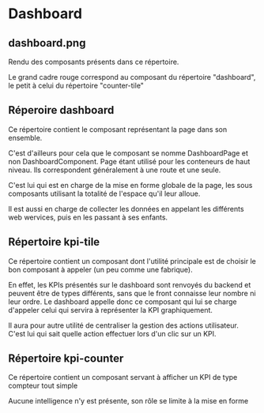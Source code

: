 # Dashboard

## dashboard.png

Rendu des composants présents dans ce répertoire.

Le grand cadre rouge correspond au composant du répertoire "dashboard", le petit à celui du répertoire "counter-tile"

## Réperoire dashboard

Ce répertoire contient le composant représentant la page dans son ensemble.

C'est d'ailleurs pour cela que le composant se nomme DashboardPage et non DashboardComponent. Page étant utilisé pour les conteneurs de haut niveau. Ils correspondent généralement à une route et une seule.

C'est lui qui est en charge de la mise en forme globale de la page, les sous composants utilisant la totalité de l'espace qu'il leur alloue.

Il est aussi en charge de collecter les données en appelant les différents web wervices, puis en les passant à ses enfants.

## Répertoire kpi-tile

Ce répertoire contient un composant dont l'utilité principale est de choisir le bon composant à appeler (un peu comme une fabrique).

En effet, les KPIs présentés sur le dashboard sont renvoyés du backend et peuvent être de types différents, sans que le front connaisse leur nombre ni leur ordre. Le dashboard appelle donc ce composant qui lui se charge d'appeler celui qui servira à représenter la KPI graphiquement.

Il aura pour autre utilité de centraliser la gestion des actions utilisateur. C'est lui qui sait quelle action effectuer lors d'un clic sur un KPI.

## Répertoire kpi-counter

Ce répertoire contient un composant servant à afficher un KPI de type compteur tout simple

Aucune intelligence n'y est présente, son rôle se limite à la mise en forme
